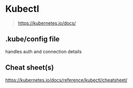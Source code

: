 # Kubectl 
> https://kubernetes.io/docs/


## .kube/config file

handles auth and connection details


## Cheat sheet(s)

https://kubernetes.io/docs/reference/kubectl/cheatsheet/
